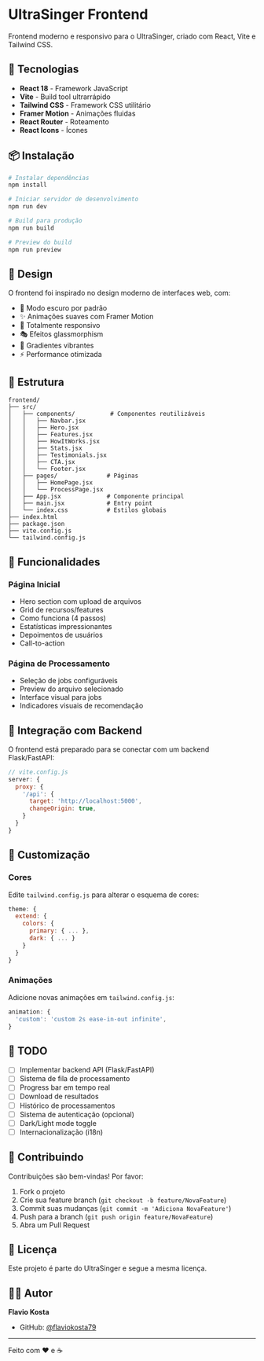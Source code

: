 # UltraSinger Frontend

Frontend moderno e responsivo para o UltraSinger, criado com React, Vite e Tailwind CSS.

## 🚀 Tecnologias

- **React 18** - Framework JavaScript
- **Vite** - Build tool ultrarrápido
- **Tailwind CSS** - Framework CSS utilitário
- **Framer Motion** - Animações fluidas
- **React Router** - Roteamento
- **React Icons** - Ícones

## 📦 Instalação

```bash
# Instalar dependências
npm install

# Iniciar servidor de desenvolvimento
npm run dev

# Build para produção
npm run build

# Preview do build
npm run preview
```

## 🎨 Design

O frontend foi inspirado no design moderno de interfaces web, com:

- 🌙 Modo escuro por padrão
- ✨ Animações suaves com Framer Motion
- 📱 Totalmente responsivo
- 🎭 Efeitos glassmorphism
- 🌈 Gradientes vibrantes
- ⚡ Performance otimizada

## 📂 Estrutura

```
frontend/
├── src/
│   ├── components/          # Componentes reutilizáveis
│   │   ├── Navbar.jsx
│   │   ├── Hero.jsx
│   │   ├── Features.jsx
│   │   ├── HowItWorks.jsx
│   │   ├── Stats.jsx
│   │   ├── Testimonials.jsx
│   │   ├── CTA.jsx
│   │   └── Footer.jsx
│   ├── pages/              # Páginas
│   │   ├── HomePage.jsx
│   │   └── ProcessPage.jsx
│   ├── App.jsx             # Componente principal
│   ├── main.jsx            # Entry point
│   └── index.css           # Estilos globais
├── index.html
├── package.json
├── vite.config.js
└── tailwind.config.js
```

## 🎯 Funcionalidades

### Página Inicial
- Hero section com upload de arquivos
- Grid de recursos/features
- Como funciona (4 passos)
- Estatísticas impressionantes
- Depoimentos de usuários
- Call-to-action

### Página de Processamento
- Seleção de jobs configuráveis
- Preview do arquivo selecionado
- Interface visual para jobs
- Indicadores visuais de recomendação

## 🔗 Integração com Backend

O frontend está preparado para se conectar com um backend Flask/FastAPI:

```javascript
// vite.config.js
server: {
  proxy: {
    '/api': {
      target: 'http://localhost:5000',
      changeOrigin: true,
    }
  }
}
```

## 🎨 Customização

### Cores
Edite `tailwind.config.js` para alterar o esquema de cores:

```javascript
theme: {
  extend: {
    colors: {
      primary: { ... },
      dark: { ... }
    }
  }
}
```

### Animações
Adicione novas animações em `tailwind.config.js`:

```javascript
animation: {
  'custom': 'custom 2s ease-in-out infinite',
}
```

## 📝 TODO

- [ ] Implementar backend API (Flask/FastAPI)
- [ ] Sistema de fila de processamento
- [ ] Progress bar em tempo real
- [ ] Download de resultados
- [ ] Histórico de processamentos
- [ ] Sistema de autenticação (opcional)
- [ ] Dark/Light mode toggle
- [ ] Internacionalização (i18n)

## 🤝 Contribuindo

Contribuições são bem-vindas! Por favor:

1. Fork o projeto
2. Crie sua feature branch (`git checkout -b feature/NovaFeature`)
3. Commit suas mudanças (`git commit -m 'Adiciona NovaFeature'`)
4. Push para a branch (`git push origin feature/NovaFeature`)
5. Abra um Pull Request

## 📄 Licença

Este projeto é parte do UltraSinger e segue a mesma licença.

## 👨‍💻 Autor

**Flavio Kosta**
- GitHub: [@flaviokosta79](https://github.com/flaviokosta79)

---

Feito com ❤️ e ☕
